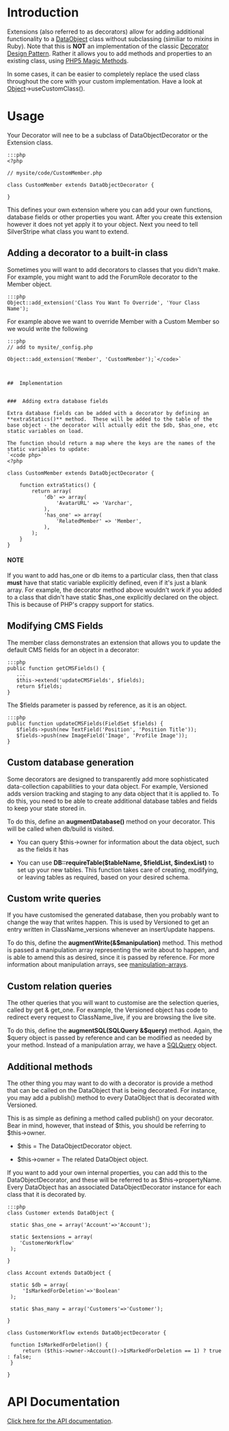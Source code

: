 # Introduction

 Extensions (also referred to as decorators) allow for adding additional functionality to a
[DataObject](http://api.silverstripe.org/trunk/sapphire/model/DataObject.html) class without subclassing (similiar to
*mixins* in Ruby). Note that this is **NOT** an implementation of the classic [Decorator Design
Pattern](http://devzone.zend.com/article/4-PHP-Patterns-Introduction-continued). Rather it allows you to add methods and
properties to an existing class, using [PHP5 Magic
Methods](http://www.onlamp.com/pub/a/php/2005/06/16/overloading.html).

In some cases, it can be easier to completely replace the used class throughout the core with your custom
implementation. Have a look at [Object](Object)->useCustomClass().

# Usage

Your Decorator will nee to be a subclass of DataObjectDecorator or the Extension class.

	:::php
	<?php
	
	// mysite/code/CustomMember.php
	
	class CustomMember extends DataObjectDecorator {
	
	}


This defines your own extension where you can add your own functions, database fields or other properties you want.
After you create this extension however it does not yet apply it to your object. Next you need to tell SilverStripe what
class you want to extend.

## Adding a decorator to a built-in class

Sometimes you will want to add decorators to classes that you didn't make.  For example, you might want to add the
ForumRole decorator to the Member object.


	:::php
	Object::add_extension('Class You Want To Override', 'Your Class Name');


For example above we want to override Member with a Custom Member so we would write the following

	:::php
	// add to mysite/_config.php
	
	Object::add_extension('Member', 'CustomMember');`</code>`
	
	
	
	##  Implementation
	
	
	###  Adding extra database fields
	
	Extra database fields can be added with a decorator by defining an **extraStatics()** method.  These will be added to the table of the base object - the decorator will actually edit the $db, $has_one, etc static variables on load.
	
	The function should return a map where the keys are the names of the static variables to update:
	`<code php>`
	<?php
	
	class CustomMember extends DataObjectDecorator {
	
		function extraStatics() {
			return array(
				'db' => array(
					'AvatarURL' => 'Varchar',
				),
				'has_one' => array(
					'RelatedMember' => 'Member',
				),
			);
		}
	}


#### NOTE

If you want to add has_one or db items to a particular class, then that class **must** have that static variable
explicitly defined, even if it's just a blank array.  For example, the decorator method above wouldn't work if you added
to a class that didn't have static $has_one explicitly declared on the object.  This is because of PHP's crappy support
for statics.


## Modifying CMS Fields

The member class demonstrates an extension that allows you to update the default CMS fields for an object in a
decorator:

	:::php
	public function getCMSFields() {
	   ...
	   $this->extend('updateCMSFields', $fields);
	   return $fields;
	}


The $fields parameter is passed by reference, as it is an object.

	:::php
	public function updateCMSFields(FieldSet $fields) {
	   $fields->push(new TextField('Position', 'Position Title'));
	   $fields->push(new ImageField('Image', 'Profile Image'));
	}



## Custom database generation

Some decorators are designed to transparently add more sophisticated data-collection capabilities to your data object. 
For example, Versioned adds version tracking and staging to any data object that it is applied to.  To do this, you need
to be able to create additional database tables and fields to keep your state stored in.

To do this, define an **augmentDatabase()** method on your decorator.  This will be called when db/build is visited.


*  You can query $this->owner for information about the data object, such as the fields it has

*  You can use **DB::requireTable($tableName, $fieldList, $indexList)** to set up your new tables.  This function takes
care of creating, modifying, or leaving tables as required, based on your desired schema.

## Custom write queries

If you have customised the generated database, then you probably want to change the way that writes happen.  This is
used by Versioned to get an entry written in ClassName_versions whenever an insert/update happens.

To do this, define the **augmentWrite(&$manipulation)** method.  This method is passed a manipulation array representing
the write about to happen, and is able to amend this as desired, since it is passed by reference.  For more information
about manipulation arrays, see [manipulation-arrays](manipulation-arrays).

## Custom relation queries

The other queries that you will want to customise are the selection queries, called by get & get_one.  For example, the
Versioned object has code to redirect every request to ClassName_live, if you are browsing the live site.

To do this, define the **augmentSQL(SQLQuery &$query)** method.  Again, the $query object is passed by reference and can
be modified as needed by your method.  Instead of a manipulation array, we have a [SQLQuery](SQLQuery) object.

## Additional methods

The other thing you may want to do with a decorator is provide a method that can be called on the DataObject that is
being decorated.  For instance, you may add a publish() method to every DataObject that is decorated with Versioned.

This is as simple as defining a method called publish() on your decorator.  Bear in mind, however, that instead of
$this, you should be referring to $this->owner.


*  $this = The DataObjectDecorator object.

*  $this->owner = The related DataObject object.

If you want to add your own internal properties, you can add this to the DataObjectDecorator, and these will be referred
to as $this->propertyName.  Every DataObject has an associated DataObjectDecorator instance for each class that it is
decorated by.

	:::php
	class Customer extends DataObject {
	
	 static $has_one = array('Account'=>'Account');
	
	 static $extensions = array(
	    'CustomerWorkflow'
	 );
	
	}
	
	class Account extends DataObject {
	
	 static $db = array(
	     'IsMarkedForDeletion'=>'Boolean'
	 );
	
	 static $has_many = array('Customers'=>'Customer');
	
	}
	
	class CustomerWorkflow extends DataObjectDecorator {
	
	 function IsMarkedForDeletion() {
	     return ($this->owner->Account()->IsMarkedForDeletion == 1) ? true : false;
	 }
	
	}


# API Documentation

[Click here for the API documentation](http://api.silverstripe.org/trunk/sapphire/DataObjectDecorator.html). 
